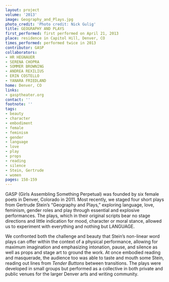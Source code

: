 ```yaml
---
layout: project
volume: '2013'
image: Geography_and_Plays.jpg
photo_credit: 'Photo credit: Nick Gulig'
title: GEOGRAPHY AND PLAYS
first_performed: first performed on April 21, 2013
place: residence in Capitol Hill, Denver, CO
times_performed: performed twice in 2013
contributor: GASP
collaborators:
- HR HEGNAUER
- SERENA CHOPRA
- SOMMER BROWNING
- ANDREA REXILIUS
- ERIN COSTELLO
- YANARA FRIEDLAND
home: Denver, CO
links:
- gasptheater.org
contact: ''
footnote: ''
tags:
- beauty
- character
- embodiment
- female
- feminism
- gender
- language
- love
- play
- props
- reading
- silence
- Stein, Gertrude
- women
pages: 158-159
---
```


GASP (Girls Assembling Something Perpetual) was founded by six female poets in Denver, Colorado in 2011. Most recently, we staged four short plays from Gertrude Stein’s “Geography and Plays,” exploring language, love, feminism, gender roles and play through essential and explosive performances. The plays, which in their original scripts bear no stage directions and little indication for mood, character or moral stance, allowed us to experiment with everything and nothing but LANGUAGE.

We confronted both the challenge and beauty that Stein’s non-linear word plays can offer within the context of a physical performance, allowing for maximum imagination and emphasizing intonation, pause, and silence as well as props and stage art to ground the work. At once embodied reading and masquerade, the audience too was able to taste and mouth some Stein, reading out lines from _Tender Buttons_ between transitions. The plays were developed in small groups but performed as a collective in both private and public venues for the larger Denver arts and writing community.
